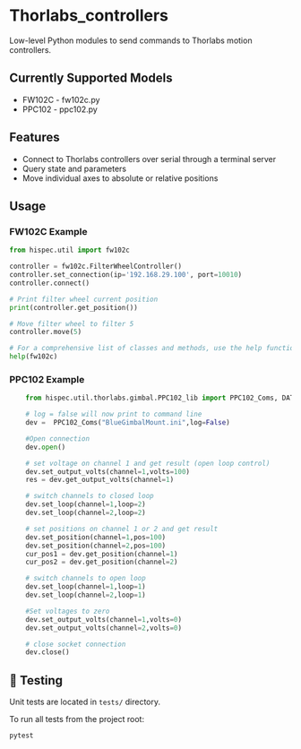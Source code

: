 # Thorlabs_controllers

Low-level Python modules to send commands to Thorlabs motion controllers.

## Currently Supported Models
- FW102C - fw102c.py
- PPC102 - ppc102.py

## Features
- Connect to Thorlabs controllers over serial through a terminal server
- Query state and parameters
- Move individual axes to absolute or relative positions

## Usage

### FW102C Example
```python
from hispec.util import fw102c

controller = fw102c.FilterWheelController()
controller.set_connection(ip='192.168.29.100', port=10010)
controller.connect()

# Print filter wheel current position
print(controller.get_position())

# Move filter wheel to filter 5
controller.move(5)

# For a comprehensive list of classes and methods, use the help function
help(fw102c)

```

### PPC102 Example
```python
    from hispec.util.thorlabs.gimbal.PPC102_lib import PPC102_Coms, DATA_CODES

    # log = false will now print to command line
    dev =  PPC102_Coms("BlueGimbalMount.ini",log=False)

    #Open connection
    dev.open()

    # set voltage on channel 1 and get result (open loop control)
    dev.set_output_volts(channel=1,volts=100)
    res = dev.get_output_volts(channel=1)

    # switch channels to closed loop
    dev.set_loop(channel=1,loop=2)
    dev.set_loop(channel=2,loop=2)

    # set positions on channel 1 or 2 and get result
    dev.set_position(channel=1,pos=100)
    dev.set_position(channel=2,pos=100)
    cur_pos1 = dev.get_position(channel=1)
    cur_pos2 = dev.get_position(channel=2)

    # switch channels to open loop
    dev.set_loop(channel=1,loop=1)
    dev.set_loop(channel=2,loop=1)

    #Set voltages to zero
    dev.set_output_volts(channel=1,volts=0)
    dev.set_output_volts(channel=2,volts=0)

    # close socket connection
    dev.close()
```

## 🧪 Testing
Unit tests are located in `tests/` directory.

To run all tests from the project root:

```bash
pytest
```